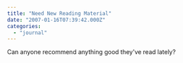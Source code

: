 ```yaml
---
title: "Need New Reading Material"
date: "2007-01-16T07:39:42.000Z"
categories: 
  - "journal"
---
```


Can anyone recommend anything good they've read lately?
